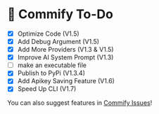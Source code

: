 # 📩 Commify To-Do

- [x] Optimize Code (V1.5)
- [x] Add Debug Argument (V1.5)
- [x] Add More Providers (V1.3 & V1.5)
- [x] Improve AI System Prompt (V1.3)
- [ ] make an executable file
- [x] Publish to PyPi (V1.3.4)
- [x] Add Apikey Saving Feature (V1.6)
- [x] Speed Up CLI (V1.7)

You can also suggest features in [Commify Issues](https://github.com/Matuco19/Commify/issues)!
